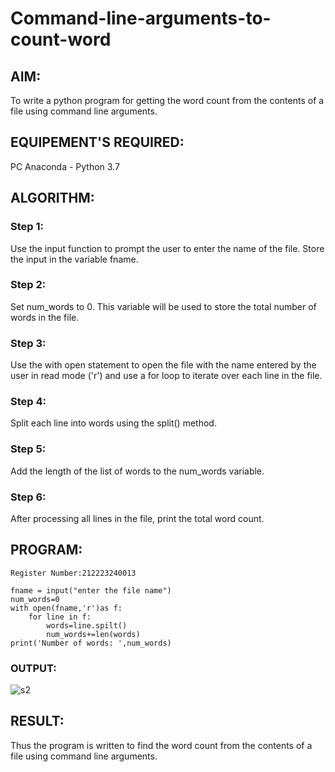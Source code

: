 # Command-line-arguments-to-count-word
## AIM:
To write a python program for getting the word count from the contents of a file using command line arguments.
## EQUIPEMENT'S REQUIRED: 
PC
Anaconda - Python 3.7
## ALGORITHM: 
### Step 1:
Use the input function to prompt the user to enter the name of the file. Store the input in the variable fname.
### Step 2: 
Set num_words to 0. This variable will be used to store the total number of words in the file. 
### Step 3: 
Use the with open statement to open the file with the name entered by the user in read mode ('r') and use a for loop to iterate over each line in the file.
### Step 4:  
Split each line into words using the split() method.
### Step 5: 
Add the length of the list of words to the num_words variable.
### Step 6: 
After processing all lines in the file, print the total word count.
## PROGRAM:
```Developed By: ARCHANA.T
Register Number:212223240013

fname = input("enter the file name")
num_words=0
with open(fname,'r')as f:
    for line in f:
        words=line.spilt()
        num_words+=len(words)
print('Number of words: ',num_words)        
```
### OUTPUT:
![s2](https://github.com/ARCHANAT1305/command-line-arguments-to-count-word/assets/145975189/d143a23c-d431-4ca1-9efe-94bcd3de5a91)



## RESULT:
Thus the program is written to find the word count from the contents of a file using command line arguments.

